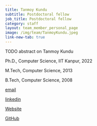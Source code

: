 ```yaml
---
title: Tanmoy Kundu 
subtitle: Postdoctoral fellow
job_title: Postdoctoral fellow
category: staff
layout: team_member_personal_page
image: /img/team/TanmoyKundu.jpeg
link-new-tab: true
---
```


TODO abstract on Tanmoy Kundu 

Ph.D., Computer Science, IIT Kanpur, 2022

M.Tech, Computer Science, 2013

B.Tech, Computer Science, 2008


[email](mailto:tanmoy1040@gmail.com)


[linkedin](https://www.linkedin.com/in/tanmoy-kundu-a1049113b/)


[Website](https://tanmoy1040.wixsite.com/researchprofile)


[GitHub]()

<!-- {% bibliography --query @*[year=2023] --group_by none %}
{% bibliography -q @*[c ~= {{ V. Indelman }}] %}
{% bibliography --sort authors %} -->
